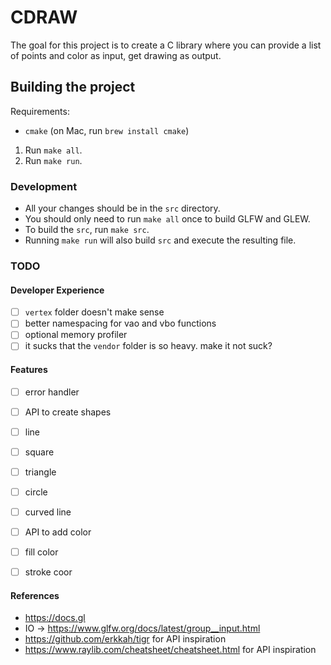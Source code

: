 # CDRAW
The goal for this project is to create a C library where you can
provide a list of points and color as input, get drawing as output.

## Building the project
Requirements: 
- `cmake` (on Mac, run `brew install cmake`)
1. Run `make all`.
2. Run `make run`.

### Development
- All your changes should be in the `src` directory. 
- You should only need to run `make all` once to build GLFW and GLEW. 
- To build the `src`, run `make src`.
- Running `make run` will also build `src` and execute the resulting file.

### TODO
#### Developer Experience
- [ ] `vertex` folder doesn't make sense
- [ ] better namespacing for vao and vbo functions
- [ ] optional memory profiler
- [ ] it sucks that the `vendor` folder is so heavy. make it not suck?

#### Features
- [ ] error handler

- [ ] API to create shapes
- [ ] line
- [ ] square
- [ ] triangle
- [ ] circle
- [ ] curved line

- [ ] API to add color
- [ ] fill color
- [ ] stroke coor

#### References
- https://docs.gl
- IO -> https://www.glfw.org/docs/latest/group__input.html
- https://github.com/erkkah/tigr for API inspiration
- https://www.raylib.com/cheatsheet/cheatsheet.html for API inspiration
